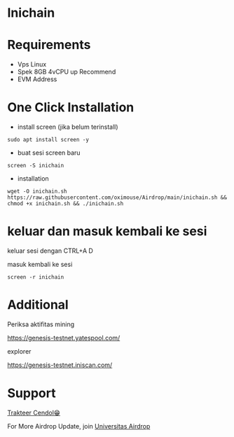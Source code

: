 # Inichain

# Requirements 

 - Vps Linux
 - Spek 8GB 4vCPU up Recommend
 - EVM Address

# One Click Installation
- install screen (jika belum terinstall)
```
sudo apt install screen -y
```

- buat sesi screen baru

```
screen -S inichain
```

- installation
  
```
wget -O inichain.sh https://raw.githubusercontent.com/oximouse/Airdrop/main/inichain.sh && chmod +x inichain.sh && ./inichain.sh
```

# keluar dan masuk kembali ke sesi

keluar sesi dengan CTRL+A D

masuk kembali ke sesi
```
screen -r inichain
```

# Additional

Periksa aktifitas mining

https://genesis-testnet.yatespool.com/

explorer

https://genesis-testnet.iniscan.com/

# Support

[Trakteer Cendol😁](https://trakteer.id/oximouse/tip) 

For More Airdrop Update, join [Universitas Airdrop](https://t.me/UniversitasAirdropid) 
